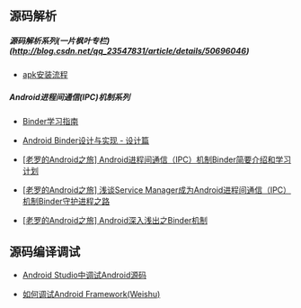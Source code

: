 
## 源码解析

##### 源码解析系列(一片枫叶专栏)(http://blog.csdn.net/qq_23547831/article/details/50696046)
* [apk安装流程](http://blog.csdn.net/qq_23547831/article/details/51210682)

##### Android进程间通信(IPC)机制系列
* [Binder学习指南](http://weishu.me/2016/01/12/binder-index-for-newer/)
* [Android Binder设计与实现 - 设计篇](http://blog.csdn.net/universus/article/details/6211589)

* [[老罗的Android之旅] Android进程间通信（IPC）机制Binder简要介绍和学习计划](http://blog.csdn.net/luoshengyang/article/details/6618363)

* [[老罗的Android之旅] 浅谈Service Manager成为Android进程间通信（IPC）机制Binder守护进程之路](http://blog.csdn.net/luoshengyang/article/details/6621566)

* [[老罗的Android之旅] Android深入浅出之Binder机制](http://www.cnblogs.com/innost/archive/2011/01/09/1931456.html)

## 源码编译调试
* [Android Studio中调试Android源码](http://blog.csdn.net/murphykwu/article/details/52117907)

* [如何调试Android Framework(Weishu)](http://weishu.me/2016/05/30/how-to-debug-android-framework/)



